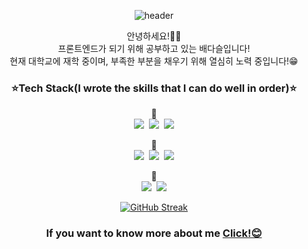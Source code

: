 <div align="center">

![header](https://capsule-render.vercel.app/api?type=waving&height=300&section=header&text=Welcome!&desc=daseul's%20GitHub%20profile&fontAlignY=43&descAlign=69&descAlignY=57&fontSize=90&color=gradient&idx=11)

안녕하세요!🙌🏻<br/>프론트엔드가 되기 위해 공부하고 있는 배다슬입니다!<br/>현재 대학교에 재학 중이며, 부족한 부분을 채우기 위해 열심히 노력 중입니다!😁


<h3>⭐Tech Stack(I wrote the skills that I can do well in order)⭐</h3>
🥇<br/>
<img src="https://img.shields.io/badge/HTML5-E34F26?style=for-the-badge&logo=HTML5&logoColor=white"/>&nbsp;&nbsp;<img src="https://img.shields.io/badge/CSS3-1572B6?style=for-the-badge&logo=CSS3&logoColor=white"/>&nbsp;&nbsp;<img src="https://img.shields.io/badge/Adobe XD-FF61F6?style=for-the-badge&logo=Adobe XD&logoColor=white"/>


🥈<br/>
<img src="https://img.shields.io/badge/JavaScript-F7DF1E?style=for-the-badge&logo=JavaScript&logoColor=white">&nbsp;&nbsp;<img src="https://img.shields.io/badge/Adobe Illustrator-FF9A00?style=for-the-badge&logo=Adobe Illustrator&logoColor=white">&nbsp;&nbsp;<img src="https://img.shields.io/badge/Adobe Photoshop-31A8FF?style=for-the-badge&logo=Adobe Photoshop&logoColor=white">


🥉<br/>
<img src="https://img.shields.io/badge/React-61DAFB?style=for-the-badge&logo=React&logoColor=white">&nbsp;&nbsp;<img src="https://img.shields.io/badge/JAVA-007396?style=for-the-badge&logo=OpenJDK&logoColor=white">


<!-- ![das0166's GitHub stats](https://github-readme-stats.vercel.app/api?username=das0166&show_icons=true&theme=radical) -->


[![GitHub Streak](https://streak-stats.demolab.com/?user=das0166&align=center&theme=ayu-light)](https://git.io/streak-stats)

<h3>If you want to know more about me <b><a href="https://chartreuse-canopy-920.notion.site/6dd509546ee34bee92c53bae5e8db583" target="_blank">Click!😊</a></b></h3>
</div>

